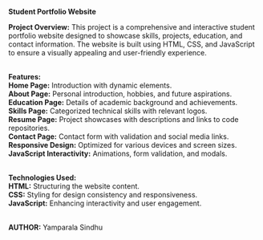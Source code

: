<b>Student Portfolio Website</b>

<b>Project Overview:</b>
This project is a comprehensive and interactive student portfolio website designed to showcase skills, projects, education, and contact information. The website is built using HTML, CSS, and JavaScript to ensure a visually appealing and user-friendly experience.

<br><b>Features:</b>
<br><b>Home Page:</b> Introduction with dynamic elements.
<br><b>About Page:</b> Personal introduction, hobbies, and future aspirations.
<br><b>Education Page:</b> Details of academic background and achievements.
<br><b>Skills Page:</b> Categorized technical skills with relevant logos.
<br><b>Resume Page:</b> Project showcases with descriptions and links to code repositories.
<br><b>Contact Page:</b> Contact form with validation and social media links.
<br><b>Responsive Design:</b> Optimized for various devices and screen sizes.
<br><b>JavaScript Interactivity:</b> Animations, form validation, and modals.

<br><b>Technologies Used:</b>
<br><b>HTML:</b> Structuring the website content.
<br><b>CSS:</b> Styling for design consistency and responsiveness.
<br><b>JavaScript:</b> Enhancing interactivity and user engagement.

<br><b> AUTHOR:</b> Yamparala Sindhu
